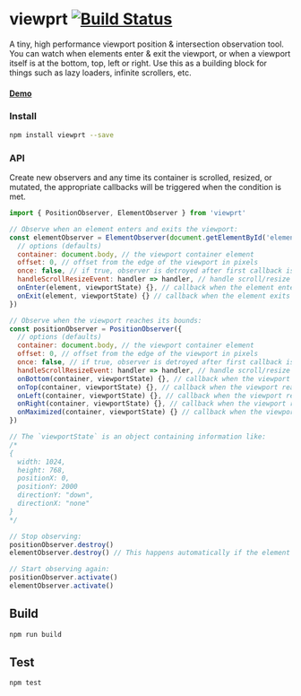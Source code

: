 # viewprt [![Build Status](https://travis-ci.org/gpoitch/viewprt.svg)](https://travis-ci.org/gpoitch/viewprt)

A tiny, high performance viewport position & intersection observation tool. You can watch when elements enter & exit the viewport, or when a viewport itself is at the bottom, top, left or right. Use this as a building block for things such as lazy loaders, infinite scrollers, etc.

#### [Demo](https://rawgit.com/gpoitch/viewprt/master/demos/index.html)

### Install

```bash
npm install viewprt --save
```

### API

Create new observers and any time its container is scrolled, resized, or mutated, the appropriate callbacks will be triggered when the condition is met.

```js
import { PositionObserver, ElementObserver } from 'viewprt'

// Observe when an element enters and exits the viewport:
const elementObserver = ElementObserver(document.getElementById('element'), {
  // options (defaults)
  container: document.body, // the viewport container element
  offset: 0, // offset from the edge of the viewport in pixels
  once: false, // if true, observer is detroyed after first callback is triggered
  handleScrollResizeEvent: handler => handler, // handle scroll/resize event (e.g. throttle/debounce event)
  onEnter(element, viewportState) {}, // callback when the element enters the viewport
  onExit(element, viewportState) {} // callback when the element exits the viewport
})

// Observe when the viewport reaches its bounds:
const positionObserver = PositionObserver({
  // options (defaults)
  container: document.body, // the viewport container element
  offset: 0, // offset from the edge of the viewport in pixels
  once: false, // if true, observer is detroyed after first callback is triggered
  handleScrollResizeEvent: handler => handler, // handle scroll/resize event (e.g. throttle/debounce event)
  onBottom(container, viewportState) {}, // callback when the viewport reaches the bottom
  onTop(container, viewportState) {}, // callback when the viewport reaches the top
  onLeft(container, viewportState) {}, // callback when the viewport reaches the left
  onRight(container, viewportState) {}, // callback when the viewport reaches the right
  onMaximized(container, viewportState) {} // callback when the viewport and container are the same size
})

// The `viewportState` is an object containing information like:
/*
{
  width: 1024,
  height: 768,
  positionX: 0,
  positionY: 2000
  directionY: "down",
  directionX: "none"
}
*/

// Stop observing:
positionObserver.destroy()
elementObserver.destroy() // This happens automatically if the element is removed from the DOM

// Start observing again:
positionObserver.activate()
elementObserver.activate()
```

## Build

```bash
npm run build
```

## Test

```bash
npm test
```
